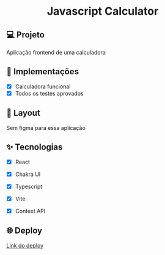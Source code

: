 <h1 align="center">
  Javascript Calculator
</h1>



## 💻 Projeto
Aplicação frontend de uma calculadora

## 🔨 Implementações

- [X] Calculadora funcional
- [X] Todos os testes aprovados

## 🎨 Layout

Sem figma para essa aplicação

## ✨ Tecnologias

- [X] React
- [X] Chakra UI
- [X] Typescript
- [X] Vite
- [X] Context API



## 🌐 Deploy
[Link do deploy](https://javascript-calculator-caio-giffoni.vercel.app/)
